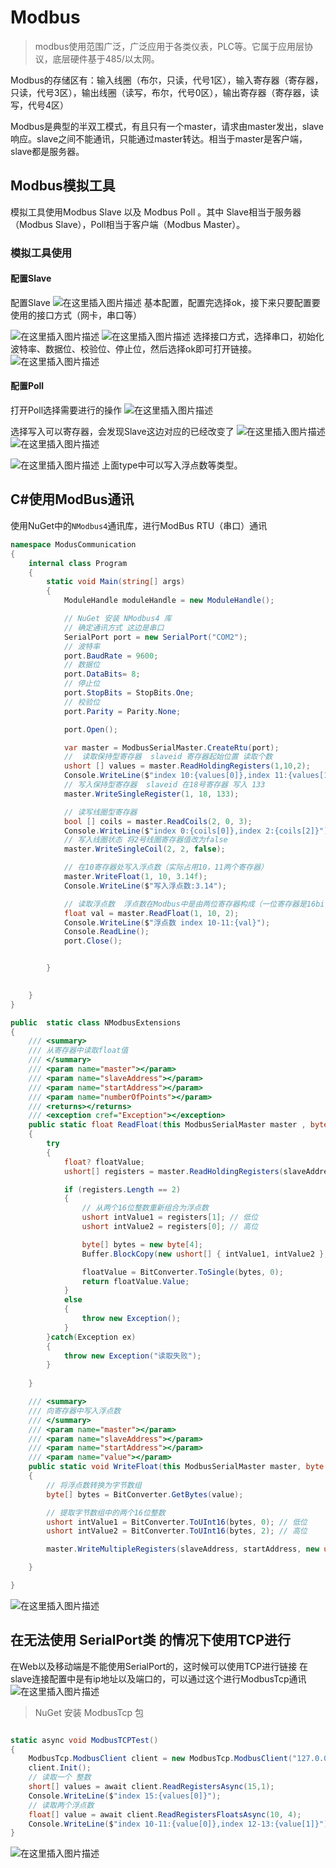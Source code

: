 

# Modbus
> modbus使用范围广泛，广泛应用于各类仪表，PLC等。它属于应用层协议，底层硬件基于485/以太网。


Modbus的存储区有：输入线圈（布尔，只读，代号1区），输入寄存器（寄存器，只读，代号3区），输出线圈（读写，布尔，代号0区），输出寄存器（寄存器，读写，代号4区）

Modbus是典型的半双工模式，有且只有一个master，请求由master发出，slave响应。slave之间不能通讯，只能通过master转达。相当于master是客户端，slave都是服务器。

## Modbus模拟工具
模拟工具使用Modbus Slave 以及 Modbus Poll 。其中 Slave相当于服务器（Modbus Slave），Poll相当于客户端（Modbus Master）。

### 模拟工具使用

#### 配置Slave
配置Slave
![在这里插入图片描述](https://img-blog.csdnimg.cn/9c8e1fea05764bf09571493c1320f1a3.png)
基本配置，配置完选择ok，接下来只要配置要使用的接口方式（网卡，串口等）

![在这里插入图片描述](https://img-blog.csdnimg.cn/f4b91d6a643b491abf9cf2478b61fc32.png)
![在这里插入图片描述](https://img-blog.csdnimg.cn/fd2e0c6998d64683ab73b148e4b5557f.png)
选择接口方式，选择串口，初始化波特率、数据位、校验位、停止位，然后选择ok即可打开链接。
![在这里插入图片描述](https://img-blog.csdnimg.cn/7fa6838d37b04e34a6d28e39cf518c17.png)

#### 配置Poll
打开Poll选择需要进行的操作
![在这里插入图片描述](https://img-blog.csdnimg.cn/97e1eb97fea54b8889bcdd2c10c63589.png)

选择写入可以寄存器，会发现Slave这边对应的已经改变了
![在这里插入图片描述](https://img-blog.csdnimg.cn/09e9a632a90e449cb49103fbefea8d20.png)
![在这里插入图片描述](https://img-blog.csdnimg.cn/dd93cff649a54b9da6bcae68721e6f99.png)



![在这里插入图片描述](https://img-blog.csdnimg.cn/68743a8e4264414fad98baa3581083f6.png)
上面type中可以写入浮点数等类型。

## C#使用ModBus通讯

使用NuGet中的`NModbus4`通讯库，进行ModBus RTU（串口）通讯


```csharp
namespace ModusCommunication
{
    internal class Program
    {
        static void Main(string[] args)
        {
            ModuleHandle moduleHandle = new ModuleHandle();   

            // NuGet 安装 NModbus4 库
            // 确定通讯方式 这边是串口
            SerialPort port = new SerialPort("COM2");
            // 波特率
            port.BaudRate = 9600;
            // 数据位
            port.DataBits= 8;
            // 停止位
            port.StopBits = StopBits.One;
            // 校验位
            port.Parity = Parity.None;

            port.Open();

            var master = ModbusSerialMaster.CreateRtu(port);
            //  读取保持型寄存器  slaveid 寄存器起始位置 读取个数
            ushort [] values = master.ReadHoldingRegisters(1,10,2);
            Console.WriteLine($"index 10:{values[0]},index 11:{values[1]}");
            // 写入保持型寄存器  slaveid 在18号寄存器 写入 133
            master.WriteSingleRegister(1, 18, 133);

            // 读写线圈型寄存器 
            bool [] coils = master.ReadCoils(2, 0, 3);
            Console.WriteLine($"index 0:{coils[0]},index 2:{coils[2]}");
            // 写入线圈状态 将2号线圈寄存器值改为false
            master.WriteSingleCoil(2, 2, false);

            // 在10寄存器处写入浮点数（实际占用10，11两个寄存器）
            master.WriteFloat(1, 10, 3.14f);
            Console.WriteLine($"写入浮点数:3.14");

            // 读取浮点数  浮点数在Modbus中是由两位寄存器构成（一位寄存器是16bit）
            float val = master.ReadFloat(1, 10, 2);
            Console.WriteLine($"浮点数 index 10-11:{val}");
            Console.ReadLine();
            port.Close();


        }

        
    }
}

public  static class NModbusExtensions
{
    /// <summary>
    /// 从寄存器中读取float值
    /// </summary>
    /// <param name="master"></param>
    /// <param name="slaveAddress"></param>
    /// <param name="startAddress"></param>
    /// <param name="numberOfPoints"></param>
    /// <returns></returns>
    /// <exception cref="Exception"></exception>
    public static float ReadFloat(this ModbusSerialMaster master , byte slaveAddress, ushort startAddress, ushort numberOfPoints)
    {
        try
        {
            float? floatValue;
            ushort[] registers = master.ReadHoldingRegisters(slaveAddress, startAddress, 2); // 2寄存器对应一个浮点数

            if (registers.Length == 2)
            {
                // 从两个16位整数重新组合为浮点数
                ushort intValue1 = registers[1]; // 低位
                ushort intValue2 = registers[0]; // 高位

                byte[] bytes = new byte[4];
                Buffer.BlockCopy(new ushort[] { intValue1, intValue2 }, 0, bytes, 0, 4);

                floatValue = BitConverter.ToSingle(bytes, 0);
                return floatValue.Value;
            }
            else
            {
                throw new Exception();
            }
        }catch(Exception ex)
        {
            throw new Exception("读取失败");
        }
        
    }

    /// <summary>
    /// 向寄存器中写入浮点数
    /// </summary>
    /// <param name="master"></param>
    /// <param name="slaveAddress"></param>
    /// <param name="startAddress"></param>
    /// <param name="value"></param>
    public static void WriteFloat(this ModbusSerialMaster master, byte slaveAddress, ushort startAddress, float value)
    {
        // 将浮点数转换为字节数组
        byte[] bytes = BitConverter.GetBytes(value);

        // 提取字节数组中的两个16位整数
        ushort intValue1 = BitConverter.ToUInt16(bytes, 0); // 低位
        ushort intValue2 = BitConverter.ToUInt16(bytes, 2); // 高位

        master.WriteMultipleRegisters(slaveAddress, startAddress, new ushort[] { intValue2, intValue1 });

    }

}
```


![在这里插入图片描述](https://img-blog.csdnimg.cn/4a18406b2a534e6596661847617a22ad.png)


## 在无法使用 SerialPort类 的情况下使用TCP进行

在Web以及移动端是不能使用SerialPort的，这时候可以使用TCP进行链接
在slave连接配置中是有ip地址以及端口的，可以通过这个进行ModbusTcp通讯
![在这里插入图片描述](https://img-blog.csdnimg.cn/afd62bff065048e9aab6c117b34c00d4.png)
> NuGet 安装 ModbusTcp 包

```csharp

static async void ModbusTCPTest()
{
    ModbusTcp.ModbusClient client = new ModbusTcp.ModbusClient("127.0.0.1", 502);
    client.Init();
    // 读取一个 整数
    short[] values = await client.ReadRegistersAsync(15,1);
    Console.WriteLine($"index 15:{values[0]}");
    // 读取两个浮点数
    float[] value = await client.ReadRegistersFloatsAsync(10, 4);
    Console.WriteLine($"index 10-11:{value[0]},index 12-13:{value[1]}");
}

```

![在这里插入图片描述](https://img-blog.csdnimg.cn/edff224097994d4c8e7515d6759c4a5a.png)